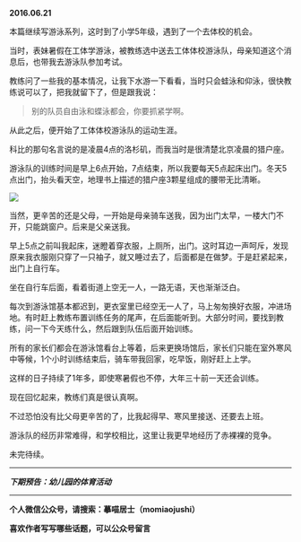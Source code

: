 **2016.06.21**

本篇继续写游泳系列，这时到了小学5年级，遇到了一个去体校的机会。

当时，表妹暑假在工体学游泳，被教练选中送去工体体校游泳队，母亲知道这个消息后，也带我去游泳队参加考试。

教练问了一些我的基本情况，让我下水游一下看看，当时只会蛙泳和仰泳，很快教练说可以了，把我就留下了，但是跟我说：

>别的队员自由泳和蝶泳都会，你要抓紧学啊。

从此之后，便开始了工体体校游泳队的运动生涯。

科比的那句名言说的是凌晨4点的洛杉矶，而我当时是很清楚北京凌晨的猎户座。

游泳队的训练时间是早上6点开始，7点结束，所以我要每天5点起床出门。冬天5点出门，抬头看天空，地理书上描述的猎户座3颗星组成的腰带无比清晰。

![](http://upload-images.jianshu.io/upload_images/51001-d466031272aa6eec.jpg?imageMogr2/auto-orient/strip%7CimageView2/2/w/1240)

当然，更辛苦的还是父母，一开始是母亲骑车送我，因为出门太早，一楼大门不开，只能跳窗户。后来是父亲送我。

早上5点之前叫我起床，迷瞪着穿衣服，上厕所，出门。这时耳边一声呵斥，发现原来我衣服刚只穿了一只袖子，就又睡过去了，后面都是在做梦。于是赶紧起来，出门上自行车。

坐在自行车后面，看着街道上空无一人，一路无语，天也渐渐泛白。

每次到游泳馆基本都迟到，更衣室里已经空无一人了，马上匆匆换好衣服，冲进场地。有时赶上教练布置训练任务的尾声，在后面能听到。大部分时间，要找到教练，问一下今天练什么，然后跟到队伍后面开始训练。

所有的家长们都会在游泳馆看台上等着，后来更换场馆后，家长们只能在室外寒风中等候，1个小时训练结束后，骑车带我回家，吃早饭，刚好赶上上学。

这样的日子持续了1年多，即使寒暑假也不停，大年三十前一天还会训练。

现在回忆起来，教练们真是很认真啊。

不过恐怕没有比父母更辛苦的了，比我起得早、寒风里接送、还要去上班。

游泳队的经历非常难得，和学校相比，这里让我更早地经历了赤裸裸的竞争。

未完待续。


***

***下期预告：幼儿园的体育活动***

***

**个人微信公众号，请搜索：摹喵居士（momiaojushi）**

**喜欢作者写写哪些话题，可以公众号留言**